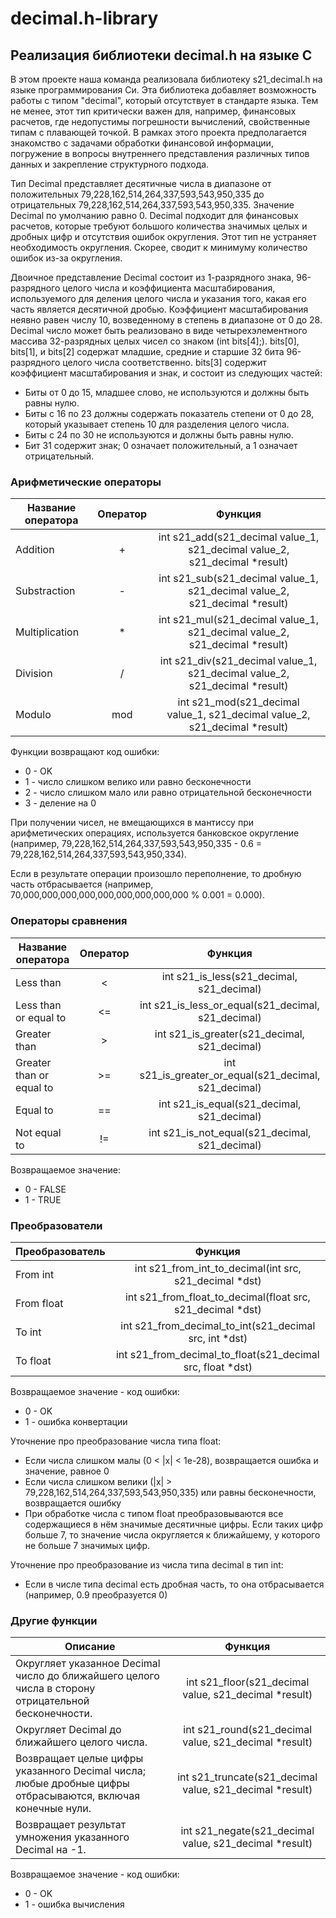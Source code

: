 # decimal.h-library

## Реализация библиотеки decimal.h на языке C

В этом проекте наша команда реализовала библиотеку s21_decimal.h на языке программирования Си. Эта библиотека добавляет возможность работы с типом "decimal", который отсутствует в стандарте языка. Тем не менее, этот тип критически важен для, например, финансовых расчетов, где недопустимы погрешности вычислений, свойственные типам с плавающей точкой. В рамках этого проекта предполагается знакомство с задачами обработки финансовой информации, погружение в вопросы внутреннего представления различных типов данных и закрепление структурного подхода.

Тип Decimal представляет десятичные числа в диапазоне от положительных 79,228,162,514,264,337,593,543,950,335 до отрицательных 79,228,162,514,264,337,593,543,950,335. Значение Decimal по умолчанию равно 0. Decimal подходит для финансовых расчетов, которые требуют большого количества значимых целых и дробных цифр и отсутствия ошибок округления. Этот тип не устраняет необходимость округления. Скорее, сводит к минимуму количество ошибок из-за округления.

Двоичное представление Decimal состоит из 1-разрядного знака, 96-разрядного целого числа и коэффициента масштабирования, используемого для деления целого числа и указания того, какая его часть является десятичной дробью. Коэффициент масштабирования неявно равен числу 10, возведенному в степень в диапазоне от 0 до 28.
Decimal число может быть реализовано в виде четырехэлементного массива 32-разрядных целых чисел со знаком (int bits[4];).
bits[0], bits[1], и bits[2] содержат младшие, средние и старшие 32 бита 96-разрядного целого числа соответственно.
bits[3] содержит коэффициент масштабирования и знак, и состоит из следующих частей:

- Биты от 0 до 15, младшее слово, не используются и должны быть равны нулю.
- Биты с 16 по 23 должны содержать показатель степени от 0 до 28, который указывает степень 10 для разделения целого числа.
- Биты с 24 по 30 не используются и должны быть равны нулю.
- Бит 31 содержит знак; 0 означает положительный, а 1 означает отрицательный.

### Арифметические операторы

| Название оператора       | Оператор        | Функция            |
| ------------- |:------------------:|:----------------------:|
| Addition    |  +   | int s21_add(s21_decimal value_1, s21_decimal value_2, s21_decimal *result) |
| Substraction   | - | int s21_sub(s21_decimal value_1, s21_decimal value_2, s21_decimal *result) |
| Multiplication | * | int s21_mul(s21_decimal value_1, s21_decimal value_2, s21_decimal *result) |
| Division  | /  | int s21_div(s21_decimal value_1, s21_decimal value_2, s21_decimal *result) |
| Modulo  | mod | int s21_mod(s21_decimal value_1, s21_decimal value_2, s21_decimal *result) |

Функции возвращают код ошибки:

- 0 - OK
- 1 - число слишком велико или равно бесконечности
- 2 - число слишком мало или равно отрицательной бесконечности
- 3 - деление на 0

При получении чисел, не вмещающихся в мантиссу при арифметических операциях, используется банковское округление (например, 79,228,162,514,264,337,593,543,950,335 - 0.6 = 79,228,162,514,264,337,593,543,950,334).

Если в результате операции произошло переполнение, то дробную часть отбрасывается (например, 70,000,000,000,000,000,000,000,000,000 % 0.001 = 0.000).

### Операторы сравнения

| Название оператора       | Оператор        | Функция            |
| ------------- |:------------------:|:----------------------:|
| Less than    |  <  | int s21_is_less(s21_decimal, s21_decimal) |
| Less than or equal to   | <= | int s21_is_less_or_equal(s21_decimal, s21_decimal) |
| Greater than | > | int s21_is_greater(s21_decimal, s21_decimal) |
| Greater than or equal to  | >=  | int s21_is_greater_or_equal(s21_decimal, s21_decimal) |
| Equal to  | == | int s21_is_equal(s21_decimal, s21_decimal) |
| Not equal to  | != | int s21_is_not_equal(s21_decimal, s21_decimal) |

Возвращаемое значение:

- 0 - FALSE
- 1 - TRUE

### Преобразователи

| Преобразователь       |  Функция            |
| ------------- |:------------------:|
| From int   |  int s21_from_int_to_decimal(int src, s21_decimal *dst)  |
| From float   | int s21_from_float_to_decimal(float src, s21_decimal *dst) |
| To int |  int s21_from_decimal_to_int(s21_decimal src, int *dst) |
| To float  | int s21_from_decimal_to_float(s21_decimal src, float *dst)  |

Возвращаемое значение - код ошибки:

- 0 - OK
- 1 - ошибка конвертации

Уточнение про преобразование числа типа float:

- Если числа слишком малы (0 < |x| < 1e-28), возвращается ошибка и значение, равное 0
- Если числа слишком велики (|x| > 79,228,162,514,264,337,593,543,950,335) или равны бесконечности, возвращается ошибку
- При обработке числа с типом float преобразовываются все содержащиеся в нём значимые десятичные цифры. Если таких цифр больше 7, то значение числа округляется к ближайшему, у которого не больше 7 значимых цифр.

Уточнение про преобразование из числа типа decimal в тип int:

- Если в числе типа decimal есть дробная часть, то она отбрасывается (например, 0.9 преобразуется 0)

### Другие функции

| Описание       |  Функция            |
| ------------- |:------------------:|
| Округляет указанное Decimal число до ближайшего целого числа в сторону отрицательной бесконечности.   |  int s21_floor(s21_decimal value, s21_decimal *result)  |
| Округляет Decimal до ближайшего целого числа.   | int s21_round(s21_decimal value, s21_decimal *result) |
| Возвращает целые цифры указанного Decimal числа; любые дробные цифры отбрасываются, включая конечные нули. |  int s21_truncate(s21_decimal value, s21_decimal *result) |
| Возвращает результат умножения указанного Decimal на -1.  | int s21_negate(s21_decimal value, s21_decimal *result)  |

Возвращаемое значение - код ошибки:

- 0 - OK
- 1 - ошибка вычисления
